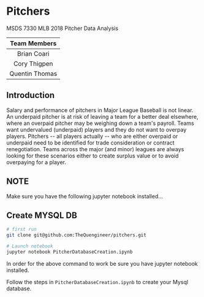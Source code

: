 # Pitchers
MSDS 7330 MLB 2018 Pitcher Data Analysis

|Team Members    |
|:--------------:|
| Brian Coari    |
| Cory Thigpen   |
| Quentin Thomas |

## Introduction

Salary and performance of pitchers in Major League Baseball is not linear.
An underpaid pitcher is at risk of leaving a team for a better deal elsewhere, where an overpaid pitcher may be weighing down a team's payroll. Teams want undervalued (underpaid) players and they do not want to overpay players. Pitchers -- all players actually -- who are either overpaid or underpaid need to be identified for trade consideration or contract renegotiation. Teams across the major (and minor) leagues are always looking for these scenarios either to create surplus value or to avoid overpaying for a player.

## NOTE
Make sure you have the following jupyter notebook installed...


## Create MYSQL DB

```bash
# first run
git clone git@github.com:TheQuengineer/pitchers.git

# Launch notebook
jupyter notebook PitcherDatabaseCreation.ipynb
```
In order for the above command to work be sure you have jupyter notebook installed.

Follow the steps in `PitcherDatabaseCreation.ipynb` to create your Mysql database.
